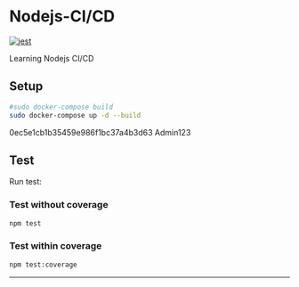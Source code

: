 # Nodejs-CI/CD

[![jest](https://jestjs.io/img/jest-badge.svg)](https://github.com/facebook/jest)

Learning Nodejs CI/CD

## Setup
```bash
#sudo docker-compose build
sudo docker-compose up -d --build
```

0ec5e1cb1b35459e986f1bc37a4b3d63
Admin123


## Test

Run test:

### Test without coverage
```bash
npm test
```

### Test within coverage
```bash
npm test:coverage
```

---
